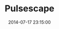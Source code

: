 ---
layout: lab-single.hbs
title: Pulsescape
date: 2014-07-17 23:15:00
description: A visualization of my pulse while reading one of my father's writing.
image: https://farm8.staticflickr.com/7492/16056216548_0dd5fc010b_b.jpg
thumb: https://farm8.staticflickr.com/7492/16056216548_0dd5fc010b.jpg
tags:
  -
categories:
  -
scripts:
  - Functions
---